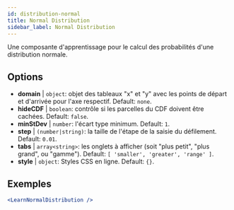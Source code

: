```yaml
---
id: distribution-normal
title: Normal Distribution
sidebar_label: Normal Distribution
---
```


Une composante d'apprentissage pour le calcul des probabilités d'une distribution normale.

## Options

* __domain__ | `object`: objet des tableaux "x" et "y" avec les points de départ et d'arrivée pour l'axe respectif. Default: `none`.
* __hideCDF__ | `boolean`: contrôle si les parcelles du CDF doivent être cachées. Default: `false`.
* __minStDev__ | `number`: l'écart type minimum. Default: `1`.
* __step__ | `(number|string)`: la taille de l'étape de la saisie du défilement. Default: `0.01`.
* __tabs__ | `array<string>`: les onglets à afficher (soit "plus petit", "plus grand", ou "gamme"). Default: `[
  'smaller',
  'greater',
  'range'
]`.
* __style__ | `object`: Styles CSS en ligne. Default: `{}`.


## Exemples

```jsx live
<LearnNormalDistribution />
```

